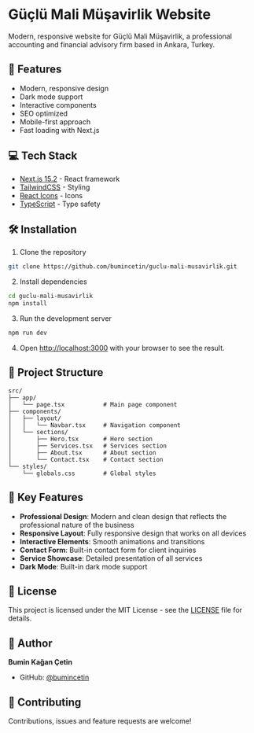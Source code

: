 # Güçlü Mali Müşavirlik Website

Modern, responsive website for Güçlü Mali Müşavirlik, a professional accounting and financial advisory firm based in Ankara, Turkey.

## 🚀 Features

- Modern, responsive design
- Dark mode support
- Interactive components
- SEO optimized
- Mobile-first approach
- Fast loading with Next.js

## 💻 Tech Stack

- [Next.js 15.2](https://nextjs.org/) - React framework
- [TailwindCSS](https://tailwindcss.com/) - Styling
- [React Icons](https://react-icons.github.io/react-icons/) - Icons
- [TypeScript](https://www.typescriptlang.org/) - Type safety

## 🛠️ Installation

1. Clone the repository
```bash
git clone https://github.com/bumincetin/guclu-mali-musavirlik.git
```

2. Install dependencies
```bash
cd guclu-mali-musavirlik
npm install
```

3. Run the development server
```bash
npm run dev
```

4. Open [http://localhost:3000](http://localhost:3000) with your browser to see the result.

## 📁 Project Structure

```
src/
├── app/
│   └── page.tsx           # Main page component
├── components/
│   ├── layout/
│   │   └── Navbar.tsx     # Navigation component
│   └── sections/
│       ├── Hero.tsx       # Hero section
│       ├── Services.tsx   # Services section
│       ├── About.tsx      # About section
│       └── Contact.tsx    # Contact section
└── styles/
    └── globals.css        # Global styles
```

## 🌟 Key Features

- **Professional Design**: Modern and clean design that reflects the professional nature of the business
- **Responsive Layout**: Fully responsive design that works on all devices
- **Interactive Elements**: Smooth animations and transitions
- **Contact Form**: Built-in contact form for client inquiries
- **Service Showcase**: Detailed presentation of all services
- **Dark Mode**: Built-in dark mode support

## 📝 License

This project is licensed under the MIT License - see the [LICENSE](LICENSE) file for details.

## 👤 Author

**Bumin Kağan Çetin**
- GitHub: [@bumincetin](https://github.com/bumincetin)

## 🤝 Contributing

Contributions, issues and feature requests are welcome!
